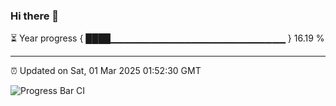 ### Hi there 👋

⏳ Year progress { ████▁▁▁▁▁▁▁▁▁▁▁▁▁▁▁▁▁▁▁▁▁▁▁▁▁▁ } 16.19 %

---

⏰ Updated on Sat, 01 Mar 2025 01:52:30 GMT

![Progress Bar CI](https://github.com/ZhaoGui/ZhaoGui/workflows/Progress%20Bar%20CI/badge.svg)
